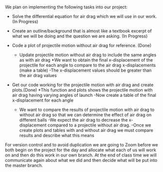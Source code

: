 We plan on implementing the following tasks into our project:

  - Solve the differential equation for air drag which we will use in our work. (In Progress)
  
  - Create an outline/background that is almost like a textbook excerpt of what we will be doing and the question we are asking. (In Progress)
  
  - Code a plot of projectile motion without air drag for reference. (Done)
      - Update projectile motion without air drag to include the same angles as with air drag 
          *We want to obtain the final x-displacement of the projectile for each angle to compare to the air drag x-displacements (make a table)
      -The x-displacement values should be greater than the air drag values 
          
  - Get our code working for the projectile motion with air drag and create plots.(Done)
      *This function and plots shows the projectile motion with air drag having varying angles of launch 
      -Now create a table of the final x-displacement for each angle
      - We want to compare the results of projectile motion with air drag to without air drag so that we can determine the effect of air drag on different balls
      -We expect the air drag to decrease the x-displacement compared to a projectile without air drag.
  -Once we create plots and tables with and without air drag we must compare results and describe what this means
  
  
For version control and to avoid duplication we are going to Zoom before we both begin on the project for the day and allocate what each of us will work on and then do this work in our own branch. At the end of class time we will communicate again about what we did and then decide what will be put into the master branch.
